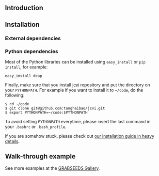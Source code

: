 ## Introduction

## Installation
### External dependencies

### Python dependencies

Most of the Python libraries can be installed using `easy_install` or `pip install`, for example:
```
easy_install deap
```

Finally, make sure that you install [jcvi](https://github.com/tanghaibao/jcvi/) repository and put the directory on your `PYTHONPATH`. For example if you want to install it to `~/code`, do the following:
```
$ cd ~/code
$ git clone git@github.com:tanghaibao/jcvi.git
$ export PYTHONPATH=~/code:$PYTHONPATH
```
To avoid setting `PYTHONPATH` everytime, please insert the last command in your `.bashrc` or `.bash_profile`.

If you are somehow stuck, please check out [our installation guide in heavy details](https://github.com/tanghaibao/jcvi/wiki/GRABSEEDS:-How-to-install).

## Walk-through example

See more examples at the [GRABSEEDS Gallery](https://github.com/tanghaibao/jcvi/wiki/GRABSEEDS:-How-to-install).
